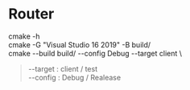 # Router

cmake -h \
cmake -G "Visual Studio 16 2019" -B build/ \
cmake --build build/ --config Debug --target client \
>--target : client / test \
>--config : Debug / Realease
